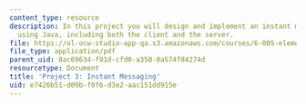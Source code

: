 ```yaml
---
content_type: resource
description: In this project you will design and implement an instant messaging system
  using Java, including both the client and the server.
file: https://ol-ocw-studio-app-qa.s3.amazonaws.com/courses/6-005-elements-of-software-construction-fall-2008/e7426b51d09bf0f6d3e2aac151dd915e_MIT6_005f08_project03.pdf
file_type: application/pdf
parent_uid: 8ac69634-f91d-cfd0-a350-0a574f84274d
resourcetype: Document
title: 'Project 3: Instant Messaging'
uid: e7426b51-d09b-f0f6-d3e2-aac151dd915e
---
```


